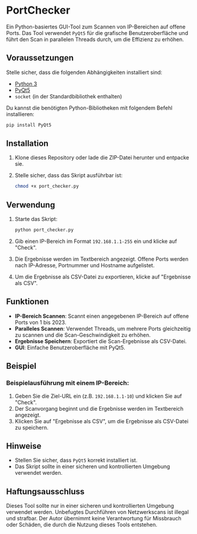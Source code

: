 
# PortChecker

Ein Python-basiertes GUI-Tool zum Scannen von IP-Bereichen auf offene Ports. Das Tool verwendet `PyQt5` für die grafische Benutzeroberfläche und führt den Scan in parallelen Threads durch, um die Effizienz zu erhöhen.

## Voraussetzungen

Stelle sicher, dass die folgenden Abhängigkeiten installiert sind:

- [Python 3](https://www.python.org/downloads/)
- [PyQt5](https://pypi.org/project/PyQt5/)
- `socket` (in der Standardbibliothek enthalten)

Du kannst die benötigten Python-Bibliotheken mit folgendem Befehl installieren:

```bash
pip install PyQt5
```

## Installation

1. Klone dieses Repository oder lade die ZIP-Datei herunter und entpacke sie.

2. Stelle sicher, dass das Skript ausführbar ist:

    ```bash
    chmod +x port_checker.py
    ```

## Verwendung

1. Starte das Skript:

    ```bash
    python port_checker.py
    ```

2. Gib einen IP-Bereich im Format `192.168.1.1-255` ein und klicke auf "Check".

3. Die Ergebnisse werden im Textbereich angezeigt. Offene Ports werden nach IP-Adresse, Portnummer und Hostname aufgelistet.

4. Um die Ergebnisse als CSV-Datei zu exportieren, klicke auf "Ergebnisse als CSV".

## Funktionen

- **IP-Bereich Scannen**: Scannt einen angegebenen IP-Bereich auf offene Ports von 1 bis 2023.
- **Paralleles Scannen**: Verwendet Threads, um mehrere Ports gleichzeitig zu scannen und die Scan-Geschwindigkeit zu erhöhen.
- **Ergebnisse Speichern**: Exportiert die Scan-Ergebnisse als CSV-Datei.
- **GUI**: Einfache Benutzeroberfläche mit PyQt5.

## Beispiel

### Beispielausführung mit einem IP-Bereich:

1. Geben Sie die Ziel-URL ein (z.B. `192.168.1.1-10`) und klicken Sie auf "Check".
2. Der Scanvorgang beginnt und die Ergebnisse werden im Textbereich angezeigt.
3. Klicken Sie auf "Ergebnisse als CSV", um die Ergebnisse als CSV-Datei zu speichern.

## Hinweise

- Stellen Sie sicher, dass `PyQt5` korrekt installiert ist.
- Das Skript sollte in einer sicheren und kontrollierten Umgebung verwendet werden.

## Haftungsausschluss

Dieses Tool sollte nur in einer sicheren und kontrollierten Umgebung verwendet werden. Unbefugtes Durchführen von Netzwerkscans ist illegal und strafbar. Der Autor übernimmt keine Verantwortung für Missbrauch oder Schäden, die durch die Nutzung dieses Tools entstehen.
